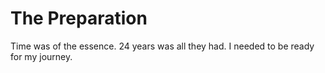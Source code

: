 # The Preparation

Time was of the essence. 24 years was all they had. I needed to be ready for my journey.